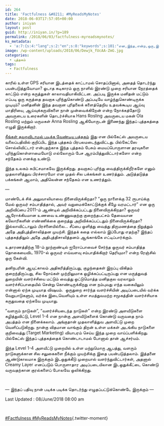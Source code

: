 ```yaml
---
id: 264
title: 'Factfulness &#8211; #MyReadsMyNotes'
date: 2018-06-03T17:57:05+00:00
author: iniyan
layout: post
guid: http://iniyan.in/?p=189
permalink: /2018/06/03/factfulness-myreadsmynotes/
ks_metadata:
  - 'a:7:{s:4:"lang";s:2:"en";s:8:"keywords";s:101:"என,இந்த,என்ற,ஒரு,இந்தப்,உள்ள,ஒருவர்,rosling";s:19:"keywords_autoupdate";i:1;s:11:"description";s:442:"என பில்கேட்ஸ் அவருடைய வலைப்பதிவில் குறிப்பிட இந்த புத்தகம் பிரபலமடைந்துவிட்டது. பில்கேட்ஸே சொல்லிவிட்டார் என்பதற்காக இந்த புத்தகம் பேசும் மையப்பொருளான தரவுகளை";s:22:"description_autoupdate";i:1;s:5:"title";s:0:"";s:6:"robots";s:12:"index,follow";}'
image: /wp-content/uploads/2018/06/Dewjk_fUcAA-ZmG.jpg
categories:
  - புத்தகம்
tags:
  - Factfulness
---
```

காரில் உள்ள GPS சரியான இடத்தைக் காட்டாமல் சொதப்பினால், அதைத் தொடர்ந்து பயன்படுத்துவோமா? ஓடாத கடிகாரம் ஒரு நாளில் இரண்டு முறை சரியான நேரத்தைக் காட்டும் என்ற கருத்துகள் காலாவதியாகிவிட்டன. அப்படி இருக்க மனிதன் மட்டும் எப்படி ஒரு கருத்தை தவறாக புரிந்துகொண்டு அப்படியே வாழ்ந்துகொண்டிருக்க முடியும்? மனிதனின் இந்த தவறான புரிதலைக் களைத்தெறிய உதவக்கூடிய ஆய்வு மாதிரியை, ஆய்வுக்கருவிகளை நான் முன்வைக்கிறேன் என்ற நோக்கத்தோடு அவருடைய உரைகளின் தொடர்ச்சியாக Hans Rosling அவருடைய மகன் Ola Rosling மற்றும் மருமகள் Anna Rosling ஆகியோருடன் இணைந்து இந்தப் புத்தகத்தை எழுதி இருக்கிறார்.

<a href="https://www.gatesnotes.com/Books/Factfulness" target="_blank" rel="noopener noreferrer">நீங்கள் தவறவிடாமல் படிக்க வேண்டிய புத்தகம்</a> இது என பில்கேட்ஸ் அவருடைய வலைப்பதிவில் குறிப்பிட இந்த புத்தகம் பிரபலமடைந்துவிட்டது. பில்கேட்ஸே சொல்லிவிட்டார் என்பதற்காக இந்த புத்தகம் பேசும் மையப்பொருளான தரவுகளை புரிந்துகொள்ளாமையோடு எல்லோரும் பேச ஆரம்பித்துவிட்டார்களோ என்ற சந்தேகம் எனக்கு உண்டு.

இந்த உலகம் சுபிட்சமாகவே இருக்கிறது. தவறாகப் புரிந்து வைத்திருக்கிறீர்களே எனும் முதலாளித்துவ பிரச்சாரமோ என முதல் சில பக்கங்கள் உணர்த்தும். அடுத்தடுத்த பக்கங்கள் ஆமாம், அதிலென்ன சந்தேகம் என உணர்த்தும்.

&#8212;

மாண்டேக் சிக் அலுவாலியாவை நினைவிருக்கிறதா? &#8220;ஒரு நாளைக்கு 32 ரூபாய்க்கு மேல் ஒருவர் சம்பாதித்தால், அவர் வறுமைக்கோட்டுக்குக் கீழே வரமட்டார்&#8221; என ஒரு அறிவிப்பை 2011-ம் ஆண்டில் அறிவிக்கப்பட்டது நினைவிருக்கிறதா? ஒருவர் ஆரோக்கியமான உணவை உண்ணுவதற்கு குறைந்தபட்சம் தேவையான கலோரிகளின் எண்ணிக்கை குறைத்து அறிவிக்கப்பட்டதும் நினைவிருக்கிறதா? இல்லாவிட்டாலும் பிரச்னையில்லை&#8230; சீப்பை ஒளித்து வைத்து திருமணத்தை நிறுத்தும் அதே அதிபுத்திசாலித்தன முயற்சி. இந்தக் கதை எல்லாம் இப்போது எதற்கு? இந்தப் புத்தகத்திலும் அதே அதிபுத்திசாலித்தனம் ஆங்காங்கே எட்டிப்பார்க்கும்.

உதாரணத்திற்கு 18-ம் நூற்றாண்டில் ஐரோப்பாவைச் சேர்ந்த ஒருவர் சம்பாதித்த தொகையைவிட 1970-ல் ஒருவர் எவ்வளவு சம்பாதிக்கிறார் தெரியுமா? என்ற ரேஞ்சில் ஒரு கேள்வி.

தனிநபரின் ஆயுட்காலம் அதிகரித்திருப்பது, குழந்தைகள் இறப்பு விகிதம் குறைந்திருப்பது, சில நோய்கள் முற்றிலுமாக ஒழிக்கப்பட்டிருப்பது என மருத்துவத் துறையின் வளர்ச்சியை மட்டும் வைத்து ஒட்டுமொத்த மனிதகுல வரலாறும் வளர்ச்சிப்பாதையில் சென்று கொண்டிருக்கிறது என நம்புவது எந்த வகையிலும் என்னால் ஏற்க முடியாத விஷயம்.  ஒருதுறை சார்ந்த வளர்ச்சியின் அடிப்படையில் வர்க்க வேறுபாடுகளும், வர்க்க இடைவெளியும் உள்ள சமத்துவமற்ற சமூகத்தின் வளர்ச்சியாக கருதுவதை ஏற்கவே முடியாது.

&#8220;வளரும் நாடுகள்&#8221;, &#8220;வளர்ச்சியடைந்த நாடுகள்&#8221; என்ற இரண்டு அளவீடுகளை கழித்துவிட்டு, Level 1-4 என நான்கு அளவீடுகளைக் கொண்டு வருவதை நாம் அபத்தம் என நினைக்கலாம். அங்குதான் முதலாளித்துவ அளவீட்டு முறை வெளிப்படுகிறது. நான்கு விதமான வாங்கும் திறன் உள்ள மக்கள் அடங்கிய நாடுகளை குறிவைத்து (Target Marketing) வியாபரம் செய்ய இந்த முறை வாய்ப்பளிக்கிறது. பில்கேட்ஸ் இந்தப் புத்தகத்தைக் கொண்டாடாமல் போனால் தான் ஆச்சர்யம்.

இந்த Level 1-4 அளவீட்டு முறையில் உள்ள மற்றுமொரு ஆபத்து, வளரும் நாடுகளுக்கான சில சலுகைகளை நீக்கும் முயற்சிக்கு இதை பயன்படுத்தலாம். இத்தனை ஆண்டுகாலமாக இருக்கும் இடஒதுக்கீடு முறையால் வளர்ந்துவிட்டார்கள், அதனால் Creamy Layer எனப்படும் பொருளாதார அடிப்படையிலான இடஒதுக்கீட்டை கொண்டு வருவதற்கான குரல்களைப் போலவே ஒலிக்கிறது.

&nbsp;

&#8212; இந்தப் பதிவு நான் படிக்க படிக்க தொடர்ந்து எழுதப்பட்டுக்கொண்டே இருக்கும் &#8212;

Last Updated : 08/June/2018 08:00 am

&nbsp;

[#Factfulness #MyReadsMyNotes](https://twitter.com/i/moments/1003333343432171521?ref_src=twsrc%5Etfw){.twitter-moment}